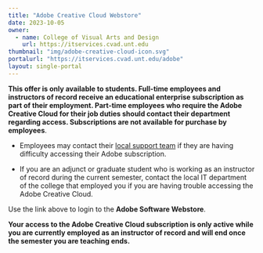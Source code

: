 ```yaml
---
title: "Adobe Creative Cloud Webstore"
date: 2023-10-05
owner:
  - name: College of Visual Arts and Design
    url: https://itservices.cvad.unt.edu
thumbnail: "img/adobe-creative-cloud-icon.svg"
portalurl: "https://itservices.cvad.unt.edu/adobe"
layout: single-portal
---
```

**This offer is only available to students. Full-time employees and instructors of record receive an educational enterprise subscription as part of their employment. Part-time employees who require the Adobe Creative Cloud for their job duties should contact their department regarding access. Subscriptions are not available for purchase by employees**.

- Employees may contact their [local support team](https://academictechnologies.unt.edu/contact 'Local IT') if they are having difficulty accessing their Adobe subscription.

- If you are an adjunct or graduate student who is working as an instructor of record during the current semester, contact the local IT department of the college that employed you if you are having trouble accessing the Adobe Creative Cloud.

Use the link above to login to the **Adobe Software Webstore**.

**Your access to the Adobe Creative Cloud subscription is only active while you are currently employed as an instructor of record and will end once the semester you are teaching ends.**
